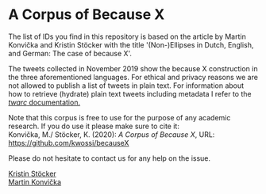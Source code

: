 # A Corpus of Because X

The list of IDs you find in this repository is based on the article by Martin Konvička and Kristin Stöcker with the title '(Non-)Ellipses in Dutch, English, and German: The case of because X'.


The tweets collected in November 2019 show the because X construction in the three aforementioned languages. For ethical and privacy reasons we are not allowed to publish a list of tweets in plain text. 
For information about how to retrieve (hydrate) plain text tweets including metadata I refer to the [*twarc* documentation.](https://github.com/DocNow/twarc)

Note that this corpus is free to use for the purpose of any academic research. If you do use it please make sure to cite it:  
Konvička, M./ Stöcker, K. (2020): *A Corpus of Because X*, URL: <https://github.com/kwossi/becauseX>

Please do not hesitate to contact us for any help on the issue.

[Kristin Stöcker](krissi.stoecker@gmail.com)  
[Martin Konvička](martin.konvicka@fu-berlin.de)
